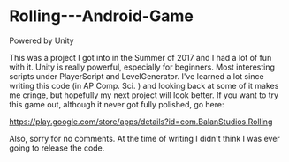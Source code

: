 # Rolling---Android-Game
Powered by Unity

This was a project I got into in the Summer of 2017 and I had a lot of fun with it. Unity is really powerful, especially for beginners. Most interesting scripts under PlayerScript and LevelGenerator. I've learned a lot since writing this code  (in AP Comp. Sci. ) and looking back at some of it makes me cringe, but hopefully my next project will look better. If you want to try this game out, although it never got fully polished, go here:

https://play.google.com/store/apps/details?id=com.BalanStudios.Rolling

Also, sorry for no comments. At the time of writing I didn't think I was ever going to release the code.
